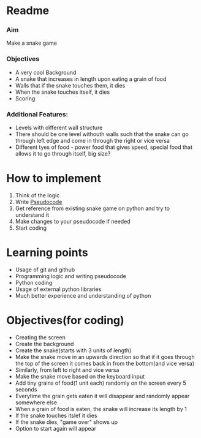 # Readme
### Aim
Make a snake game
### Objectives
- A very cool Background
- A snake that increases in length upon eating a grain of food
- Walls that if the snake touches them, it dies
- When the snake touches itself, it dies
- Scoring

### Additional Features:
- Levels with different wall structure
- There should be one level withouth walls such that the snake can go through left edge and come in through the right or vice versa
- Different tyes of food - power food that gives speed, special food that allows it to go through itself, big size?

# How to implement
1. Think of the logic
2. Write [Pseudocode](https://www.geeksforgeeks.org/how-to-write-a-pseudo-code/)
3. Get reference from existing snake game on python and try to understand it
4. Make changes to your pseudocode if needed
5. Start coding


# Learning points
- Usage of git and github
- Programming logic and writing pseudocode
- Python coding
- Usage of external python libraries
- Much better experience and understanding of python

# Objectives(for coding)
- Creating the screen
- Create the background
- Create the snake(starts with 3 units of length)
- Make the snake move in an upwards direction so that if it goes through the top of the screen it comes back in from the bottom(and vice versa)
- Similarly, from left to right and vice versa
- Make the snake move based on the keyboard input
- Add tiny grains of food(1 unit each) randomly on the screen every 5 seconds
- Everytime the grain gets eaten it will disappear and randomly appear somewhere else
- When a grain of food is eaten, the snake will increase its length by 1
- If the snake touches itslef it dies
- If the snake dies, "game over" shows up
- Option to start again will appear 
